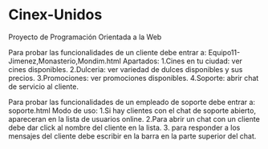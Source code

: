 # Cinex-Unidos
Proyecto de Programación Orientada a la Web

Para probar las funcionalidades de un cliente debe entrar a: Equipo11-Jimenez,Monasterio,Mondim.html
    Apartados:
        1.Cines en tu ciudad: ver cines disponibles.
        2.Dulceria: ver variedad de dulces disponibles y sus precios.
        3.Promociones: ver promociones disponibles.
        4.Soporte: abrir chat de servicio al cliente.

Para probar las funcionalidades de un empleado de soporte debe entrar a: soporte.html
    Modo de uso:
        1.Si hay clientes con el chat de soporte abierto, apareceran en la lista de usuarios online.
        2.Para abrir un chat con un cliente debe dar click al nombre del cliente en la lista.
        3. para responder a los mensajes del cliente debe escribir en la barra en la parte superior del chat.